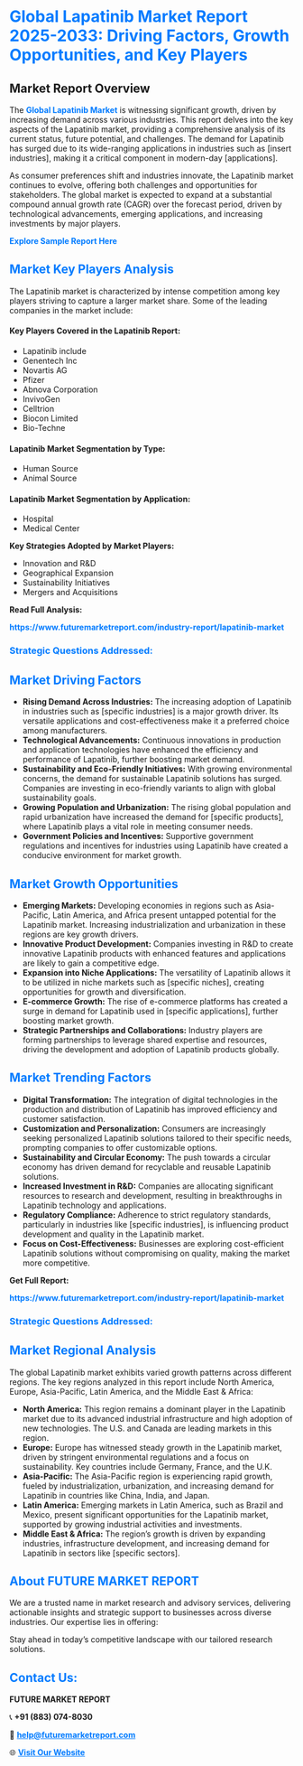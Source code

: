 <h1 style="color: #007BFF;">Global Lapatinib Market Report 2025-2033: Driving Factors, Growth Opportunities, and Key Players</h1>

<section id="overview">
<h2>Market Report Overview</h2>
<p>The <a href="https://www.futuremarketreport.com/industry-report/lapatinib-market" style="color: #007BFF; text-decoration: none;"><strong>Global Lapatinib Market</strong></a> is witnessing significant growth, driven by increasing demand across various industries. This report delves into the key aspects of the Lapatinib market, providing a comprehensive analysis of its current status, future potential, and challenges. The demand for Lapatinib has surged due to its wide-ranging applications in industries such as [insert industries], making it a critical component in modern-day [applications].</p>
<p>As consumer preferences shift and industries innovate, the Lapatinib market continues to evolve, offering both challenges and opportunities for stakeholders. The global market is expected to expand at a substantial compound annual growth rate (CAGR) over the forecast period, driven by technological advancements, emerging applications, and increasing investments by major players.</p>
</section>

<section id="overview">
<p><a href="https://www.futuremarketreport.com/request-sample/reportId=97403" style="color: #007BFF; text-decoration: none;"><strong>Explore Sample Report Here</strong></a></p>
</section>

<section id="key-players">
<h2 style="color: #007BFF;">Market Key Players Analysis</h2>
<p>The Lapatinib market is characterized by intense competition among key players striving to capture a larger market share. Some of the leading companies in the market include:</p>
<h4>Key Players Covered in the Lapatinib Report:</h4>
<ul><li>Lapatinib include</li><li>Genentech Inc</li><li>Novartis AG</li><li>Pfizer</li><li>Abnova Corporation</li><li>InvivoGen</li><li>Celltrion</li><li>Biocon Limited</li><li>Bio-Techne</li></ul>
<h4>Lapatinib Market Segmentation by Type:</h4>
<ul><li>Human Source</li><li>Animal Source</li></ul>

<h4>Lapatinib Market Segmentation by Application:</h4>
<ul><li>Hospital</li><li>Medical Center</li></ul>
<p><strong>Key Strategies Adopted by Market Players:</strong></p>
<ul>
<li>Innovation and R&D</li>
<li>Geographical Expansion</li>
<li>Sustainability Initiatives</li>
<li>Mergers and Acquisitions</li>
</ul>
</section>

<section>
<p><strong>Read Full Analysis: </strong></p><a href="https://www.futuremarketreport.com/industry-report/lapatinib-market" style="color: #007BFF; text-decoration: none;"><strong>https://www.futuremarketreport.com/industry-report/lapatinib-market</strong></a>
<h3 style="color: #007BFF;">Strategic Questions Addressed:</h3>
</section>

<section id="driving-factors">
<h2 style="color: #007BFF;">Market Driving Factors</h2>
<ul>
<li><strong>Rising Demand Across Industries:</strong> The increasing adoption of Lapatinib in industries such as [specific industries] is a major growth driver. Its versatile applications and cost-effectiveness make it a preferred choice among manufacturers.</li>
<li><strong>Technological Advancements:</strong> Continuous innovations in production and application technologies have enhanced the efficiency and performance of Lapatinib, further boosting market demand.</li>
<li><strong>Sustainability and Eco-Friendly Initiatives:</strong> With growing environmental concerns, the demand for sustainable Lapatinib solutions has surged. Companies are investing in eco-friendly variants to align with global sustainability goals.</li>
<li><strong>Growing Population and Urbanization:</strong> The rising global population and rapid urbanization have increased the demand for [specific products], where Lapatinib plays a vital role in meeting consumer needs.</li>
<li><strong>Government Policies and Incentives:</strong> Supportive government regulations and incentives for industries using Lapatinib have created a conducive environment for market growth.</li>
</ul>
</section>

<section id="growth-opportunities">
<h2 style="color: #007BFF;">Market Growth Opportunities</h2>
<ul>
<li><strong>Emerging Markets:</strong> Developing economies in regions such as Asia-Pacific, Latin America, and Africa present untapped potential for the Lapatinib market. Increasing industrialization and urbanization in these regions are key growth drivers.</li>
<li><strong>Innovative Product Development:</strong> Companies investing in R&D to create innovative Lapatinib products with enhanced features and applications are likely to gain a competitive edge.</li>
<li><strong>Expansion into Niche Applications:</strong> The versatility of Lapatinib allows it to be utilized in niche markets such as [specific niches], creating opportunities for growth and diversification.</li>
<li><strong>E-commerce Growth:</strong> The rise of e-commerce platforms has created a surge in demand for Lapatinib used in [specific applications], further boosting market growth.</li>
<li><strong>Strategic Partnerships and Collaborations:</strong> Industry players are forming partnerships to leverage shared expertise and resources, driving the development and adoption of Lapatinib products globally.</li>
</ul>
</section>

<section id="trending-factors">
<h2 style="color: #007BFF;">Market Trending Factors</h2>
<ul>
<li><strong>Digital Transformation:</strong> The integration of digital technologies in the production and distribution of Lapatinib has improved efficiency and customer satisfaction.</li>
<li><strong>Customization and Personalization:</strong> Consumers are increasingly seeking personalized Lapatinib solutions tailored to their specific needs, prompting companies to offer customizable options.</li>
<li><strong>Sustainability and Circular Economy:</strong> The push towards a circular economy has driven demand for recyclable and reusable Lapatinib solutions.</li>
<li><strong>Increased Investment in R&D:</strong> Companies are allocating significant resources to research and development, resulting in breakthroughs in Lapatinib technology and applications.</li>
<li><strong>Regulatory Compliance:</strong> Adherence to strict regulatory standards, particularly in industries like [specific industries], is influencing product development and quality in the Lapatinib market.</li>
<li><strong>Focus on Cost-Effectiveness:</strong> Businesses are exploring cost-efficient Lapatinib solutions without compromising on quality, making the market more competitive.</li>
</ul>
</section>

<section>
<p><strong>Get Full Report: </strong></p><a href="https://www.futuremarketreport.com/industry-report/lapatinib-market" style="color: #007BFF; text-decoration: none;"><strong>https://www.futuremarketreport.com/industry-report/lapatinib-market</strong></a>
<h3 style="color: #007BFF;">Strategic Questions Addressed:</h3>
</section>


<section id="regional-analysis">
<h2 style="color: #007BFF;">Market Regional Analysis</h2>
<p>The global Lapatinib market exhibits varied growth patterns across different regions. The key regions analyzed in this report include North America, Europe, Asia-Pacific, Latin America, and the Middle East & Africa:</p>
<ul>
<li><strong>North America:</strong> This region remains a dominant player in the Lapatinib market due to its advanced industrial infrastructure and high adoption of new technologies. The U.S. and Canada are leading markets in this region.</li>
<li><strong>Europe:</strong> Europe has witnessed steady growth in the Lapatinib market, driven by stringent environmental regulations and a focus on sustainability. Key countries include Germany, France, and the U.K.</li>
<li><strong>Asia-Pacific:</strong> The Asia-Pacific region is experiencing rapid growth, fueled by industrialization, urbanization, and increasing demand for Lapatinib in countries like China, India, and Japan.</li>
<li><strong>Latin America:</strong> Emerging markets in Latin America, such as Brazil and Mexico, present significant opportunities for the Lapatinib market, supported by growing industrial activities and investments.</li>
<li><strong>Middle East & Africa:</strong> The region’s growth is driven by expanding industries, infrastructure development, and increasing demand for Lapatinib in sectors like [specific sectors].</li>
</ul>
</section>

<footer>
<h2 style="color: #007BFF;">About FUTURE MARKET REPORT</h2>
<p>We are a trusted name in market research and advisory services, delivering actionable insights and strategic support to businesses across diverse industries. Our expertise lies in offering:</p>

<p>Stay ahead in today’s competitive landscape with our tailored research solutions.</p>

<h2 style="color: #007BFF;">Contact Us:</h2>
<p><strong>FUTURE MARKET REPORT</strong></p>
<p>📞 <strong>+91 (883) 074-8030</strong></p>
<p>📧 <strong><a href="mailto:help@futuremarketreport.com" style="color: #007BFF;">help@futuremarketreport.com</a></strong></p>
<p>🌐 <strong><a href="https://www.futuremarketreport.com/" style="color: #007BFF;">Visit Our Website</a></strong></p>
</footer>